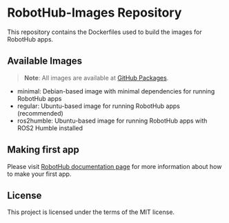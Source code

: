 # RobotHub-Images Repository

This repository contains the Dockerfiles used to build the images for RobotHub apps.

## Available Images
> **Note**: All images are available at [GitHub Packages](https://github.com/luxonis/robothub-images/pkgs/container/robothub-app-v2).
- minimal: Debian-based image with minimal dependencies for running RobotHub apps
- regular: Ubuntu-based image for running RobotHub apps (recommended)
- ros2humble: Ubuntu-based image for running RobotHub apps with ROS2 Humble installed

## Making first app

Please visit [RobotHub documentation page](https://docs-beta.luxonis.com/robothub/get-started) for more information about how to make your
first app.  

## License

This project is licensed under the terms of the MIT license.



